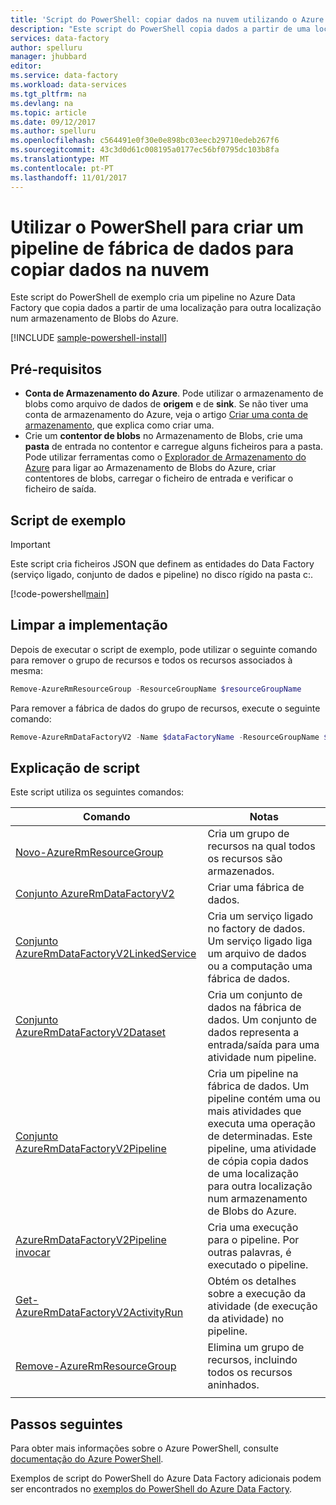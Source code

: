 ```yaml
---
title: 'Script do PowerShell: copiar dados na nuvem utilizando o Azure Data Factory | Microsoft Docs'
description: "Este script do PowerShell copia dados a partir de uma localização num armazenamento de Blobs do Azure para outra localização no armazenamento de Blobs do mesmo."
services: data-factory
author: spelluru
manager: jhubbard
editor: 
ms.service: data-factory
ms.workload: data-services
ms.tgt_pltfrm: na
ms.devlang: na
ms.topic: article
ms.date: 09/12/2017
ms.author: spelluru
ms.openlocfilehash: c564491e0f30e0e898bc03eecb29710edeb267f6
ms.sourcegitcommit: 43c3d0d61c008195a0177ec56bf0795dc103b8fa
ms.translationtype: MT
ms.contentlocale: pt-PT
ms.lasthandoff: 11/01/2017
---
```

# <a name="use-powershell-to-create-a-data-factory-pipeline-to-copy-data-in-the-cloud"></a>Utilizar o PowerShell para criar um pipeline de fábrica de dados para copiar dados na nuvem

Este script do PowerShell de exemplo cria um pipeline no Azure Data Factory que copia dados a partir de uma localização para outra localização num armazenamento de Blobs do Azure.

[!INCLUDE [sample-powershell-install](../../../includes/sample-powershell-install-no-ssh.md)]

## <a name="prerequisites"></a>Pré-requisitos
* **Conta de Armazenamento do Azure**. Pode utilizar o armazenamento de blobs como arquivo de dados de **origem** e de **sink**. Se não tiver uma conta de armazenamento do Azure, veja o artigo [Criar uma conta de armazenamento](../../storage/common/storage-create-storage-account.md#create-a-storage-account), que explica como criar uma. 
* Crie um **contentor de blobs** no Armazenamento de Blobs, crie uma **pasta** de entrada no contentor e carregue alguns ficheiros para a pasta. Pode utilizar ferramentas como o [Explorador de Armazenamento do Azure](https://azure.microsoft.com/features/storage-explorer/) para ligar ao Armazenamento de Blobs do Azure, criar contentores de blobs, carregar o ficheiro de entrada e verificar o ficheiro de saída.

## <a name="sample-script"></a>Script de exemplo

> [!IMPORTANT]
> Este script cria ficheiros JSON que definem as entidades do Data Factory (serviço ligado, conjunto de dados e pipeline) no disco rígido na pasta c:\.

[!code-powershell[main](../../../powershell_scripts/data-factory/copy-from-azure-blob-to-blob/copy-from-azure-blob-to-blob.ps1 "Copy from Blob Storage -> Blob Storage")]


## <a name="clean-up-deployment"></a>Limpar a implementação

Depois de executar o script de exemplo, pode utilizar o seguinte comando para remover o grupo de recursos e todos os recursos associados à mesma:

```powershell
Remove-AzureRmResourceGroup -ResourceGroupName $resourceGroupName
```
Para remover a fábrica de dados do grupo de recursos, execute o seguinte comando: 

```powershell
Remove-AzureRmDataFactoryV2 -Name $dataFactoryName -ResourceGroupName $resourceGroupName
```

## <a name="script-explanation"></a>Explicação de script

Este script utiliza os seguintes comandos: 

| Comando | Notas |
|---|---|
| [Novo-AzureRmResourceGroup](/powershell/module/azurerm.resources/new-azurermresourcegroup) | Cria um grupo de recursos na qual todos os recursos são armazenados. |
| [Conjunto AzureRmDataFactoryV2](/powershell/module/azurerm.datafactoryv2/set-azurermdatafactoryv2) | Criar uma fábrica de dados. |
| [Conjunto AzureRmDataFactoryV2LinkedService](/powershell/module/azurerm.datafactoryv2/Set-azurermdatafactoryv2linkedservice) | Cria um serviço ligado no factory de dados. Um serviço ligado liga um arquivo de dados ou a computação uma fábrica de dados. |
| [Conjunto AzureRmDataFactoryV2Dataset](/powershell/module/azurerm.datafactoryv2/Set-azurermdatafactoryv2dataset) | Cria um conjunto de dados na fábrica de dados. Um conjunto de dados representa a entrada/saída para uma atividade num pipeline. | 
| [Conjunto AzureRmDataFactoryV2Pipeline](/powershell/module/azurerm.datafactoryv2/Set-azurermdatafactorv2ypipeline) | Cria um pipeline na fábrica de dados. Um pipeline contém uma ou mais atividades que executa uma operação de determinadas. Este pipeline, uma atividade de cópia copia dados de uma localização para outra localização num armazenamento de Blobs do Azure. |
| [AzureRmDataFactoryV2Pipeline invocar](/powershell/module/azurerm.datafactoryv2/Invoke-azurermdatafactoryv2pipelinerun) | Cria uma execução para o pipeline. Por outras palavras, é executado o pipeline. |
| [Get-AzureRmDataFactoryV2ActivityRun](/powershell/module/azurerm.datafactoryv2/get-azurermdatafactoryv2activityrun) | Obtém os detalhes sobre a execução da atividade (de execução da atividade) no pipeline. 
| [Remove-AzureRmResourceGroup](/powershell/module/azurerm.resources/remove-azurermresourcegroup) | Elimina um grupo de recursos, incluindo todos os recursos aninhados. |
|||

## <a name="next-steps"></a>Passos seguintes

Para obter mais informações sobre o Azure PowerShell, consulte [documentação do Azure PowerShell](https://docs.microsoft.com/powershell/).

Exemplos de script do PowerShell do Azure Data Factory adicionais podem ser encontrados no [exemplos do PowerShell do Azure Data Factory](../samples-powershell.md).